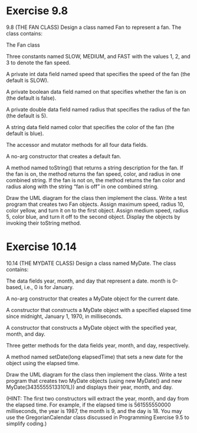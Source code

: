 # Exercise 9.8

9.8 (THE FAN CLASS) Design a class named Fan to represent a fan. The class contains:

 The Fan class

Three constants named SLOW, MEDIUM, and FAST with the values 1, 2, and 3 to denote the fan speed.

A private int data field named speed that specifies the speed of the fan (the default is SLOW).

A private boolean data field named on that specifies whether the fan is on (the default is false).

A private double data field named radius that specifies the radius of the fan (the default is 5).

A string data field named color that specifies the color of the fan (the default is blue).

The accessor and mutator methods for all four data fields.

A no-arg constructor that creates a default fan.

A method named toString() that returns a string description for the fan. If the fan is on, the method returns the fan speed, color, and radius in one combined string. If the fan is not on, the method returns the fan color and radius along with the string “fan is off” in one combined string.

Draw the UML diagram for the class then implement the class. Write a test program that creates two Fan objects. Assign maximum speed, radius 10, color yellow, and turn it on to the first object. Assign medium speed, radius 5, color blue, and turn it off to the second object. Display the objects by invoking their toString method.

# Exercise 10.14

10.14 (THE MYDATE CLASS) Design a class named MyDate. The class contains:

The data fields year, month, and day that represent a date. month is 0-based, i.e., 0 is for January.

A no-arg constructor that creates a MyDate object for the current date.

A constructor that constructs a MyDate object with a specified elapsed time since midnight, January 1, 1970, in milliseconds.

A constructor that constructs a MyDate object with the specified year, month, and day.

Three getter methods for the data fields year, month, and day, respectively.

A method named setDate(long elapsedTime) that sets a new date for the object using the elapsed time.

Draw the UML diagram for the class then implement the class. Write a test program that creates two MyDate objects (using new MyDate() and new MyDate(34355555133101L)) and displays their year, month, and day.

(HINT: The first two constructors will extract the year, month, and day from the elapsed time. For example, if the elapsed time is 561555550000 milliseconds, the year is 1987, the month is 9, and the day is 18. You may use the GregorianCalendar class discussed in Programming Exercise 9.5 to simplify coding.)